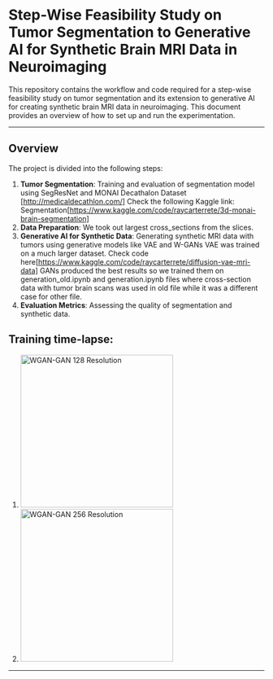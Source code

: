 # Step-Wise Feasibility Study on Tumor Segmentation to Generative AI for Synthetic Brain MRI Data in Neuroimaging

This repository contains the workflow and code required for a step-wise feasibility study on tumor segmentation and its extension to generative AI for creating synthetic brain MRI data in neuroimaging. This document provides an overview of how to set up and run the experimentation.

---

## Overview

The project is divided into the following steps:  
1. **Tumor Segmentation**: Training and evaluation of segmentation model using SegResNet and MONAI Decathalon Dataset [http://medicaldecathlon.com/]
Check the following Kaggle link: Segmentation[https://www.kaggle.com/code/raycarterrete/3d-monai-brain-segmentation]
2. **Data Preparation**: We took out largest cross_sections from the slices.  
3. **Generative AI for Synthetic Data**: Generating synthetic MRI data with tumors using generative models like VAE and W-GANs
VAE was trained on a much larger dataset. Check code here[https://www.kaggle.com/code/raycarterrete/diffusion-vae-mri-data]
GANs produced the best results so we trained them on generation_old.ipynb and generation.ipynb files where cross-section data with tumor brain scans was used in old file while it was a different case for other file.
4. **Evaluation Metrics**: Assessing the quality of segmentation and synthetic data.

## Training time-lapse:
1. <img src="https://github.com/AmmarKhatri/CV-Project/blob/main/WGAN-GAN_128_Res_ins.gif" width="300" alt="WGAN-GAN 128 Resolution">
2. <img src="https://github.com/AmmarKhatri/CV-Project/blob/main/WGAN-GAN_256_Res_ins.gif" width="300" alt="WGAN-GAN 256 Resolution">
---
